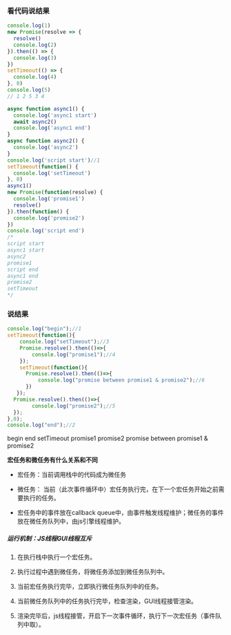 ### 看代码说结果

```js
console.log(1)
new Promise(resolve => {
  resolve()
  console.log(2)
}).then(() => {
  console.log(3)
})
setTimeout(() => {
  console.log(4)
}, 0)
console.log(5)
// 1 2 5 3 4
```

```js
async function async1() {
  console.log('async1 start')
  await async2()
  console.log('async1 end')
}
async function async2() {
  console.log('async2')
}
console.log('script start')//1
setTimeout(function() {
  console.log('setTimeout')
}, 0)
async1()
new Promise(function(resolve) {
  console.log('promise1')
  resolve()
}).then(function() {
  console.log('promise2')
})
console.log('script end')
/*
script start
async1 start
async2
promise1
script end
async1 end
promise2
setTimeout
*/
```

### 说结果

```js
console.log("begin");//1
setTimeout(function(){
    console.log("setTimeout");//3
    Promise.resolve().then(()=>{
        console.log("promise1");//4
    });
    setTimeout(function(){
      Promise.resolve().then(()=>{
          console.log("promise between promise1 & promise2");//6
      })
   });
  Promise.resolve().then(()=>{
        console.log("promise2");//5
  });
},0);
console.log("end");//2
```

begin end setTimeout promise1 promise2 promise between promise1 & promise2

 **宏任务和微任务有什么关系和不同** 

- 宏任务：当前调用栈中的代码成为微任务
- 微任务： 当前（此次事件循环中）宏任务执行完，在下一个宏任务开始之前需要执行的任务。 

- 宏任务中的事件放在callback queue中，由事件触发线程维护；微任务的事件放在微任务队列中，由js引擎线程维护。 

##### 运行机制：JS线程GUI线程互斥

1. 在执行栈中执行一个宏任务。 

2. 执行过程中遇到微任务，将微任务添加到微任务队列中。

3. 当前宏任务执行完毕，立即执行微任务队列中的任务。 

4. 当前微任务队列中的任务执行完毕，检查渲染，GUI线程接管渲染。 

5. 渲染完毕后，js线程接管，开启下一次事件循环，执行下一次宏任务（事件队列中取）。
